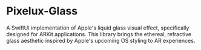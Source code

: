 # Pixelux-Glass
A SwiftUI implementation of Apple's liquid glass visual effect, specifically designed for ARKit applications. This library brings the ethereal, refractive glass aesthetic inspired by Apple's upcoming OS styling to AR experiences.
